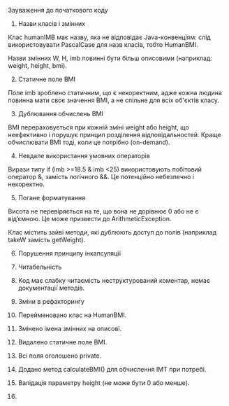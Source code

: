 Зауваження до початкового коду

1. Назви класів і змінних

Клас humanIMB має назву, яка не відповідає Java-конвенціям: слід використовувати PascalCase для назв класів, тобто HumanBMI.

Назви змінних W, H, imb повинні бути більш описовими (наприклад: weight, height, bmi).

2. Статичне поле BMI

Поле imb зроблено статичним, що є некоректним, адже кожна людина повинна мати своє значення BMI, а не спільне для всіх об'єктів класу.

3. Дублювання обчислень BMI

BMI перераховується при кожній зміні weight або height, що неефективно і порушує принцип розділення відповідальностей. Краще обчислювати BMI тоді, коли це потрібно (on-demand).

4. Невдале використання умовних операторів

Вирази типу if (imb >=18.5 & imb <25) використовують побітовий оператор &, замість логічного &&. Це потенційно небезпечно і некоректно.

5. Погане форматування 

Висота не перевіряється на те, що вона не дорівнює 0 або не є від’ємною. Це може призвести до ArithmeticException.

Клас містить зайві методи, які дублюють доступ до полів (наприклад takeW замість getWeight).

6. Порушення принципу інкапсуляції
7. Читабельність

8. Код має слабку читаємість неструктурований коментар, немає документації методів.

9. Зміни в рефакторингу

10.  Перейменовано клас на HumanBMI.

11.  Змінено імена змінних на описові.

12.   Видалено статичне поле BMI.

13.  Всі поля оголошено private.

14.  Додано метод calculateBMI() для обчислення ІМТ при потребі.

15.  Валідація параметру height (не може бути 0 або менше).
16.  
